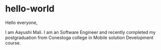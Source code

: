 # hello-world

Hello everyone,
 
I am Aayushi Mali. I am an Software Engineer and recently completed my postgraduation 
from Conestoga college in Mobile solution Development course.
